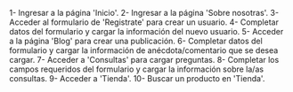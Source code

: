 1- Ingresar a la página 'Inicio'.
2- Ingresar a la página 'Sobre nosotras'.
3- Acceder al formulario de 'Registrate' para crear un usuario.
4- Completar datos del formulario y cargar la información del nuevo usuario.
5- Acceder a la página 'Blog' para crear una publicación.
6- Completar datos del formulario y cargar la información de anécdota/comentario que se desea cargar.
7- Acceder a 'Consultas' para cargar preguntas.
8- Completar los campos requeridos del formulario y cargar la información sobre la/as consultas.
9- Acceder a 'Tienda'.
10- Buscar un producto en 'Tienda'. 
